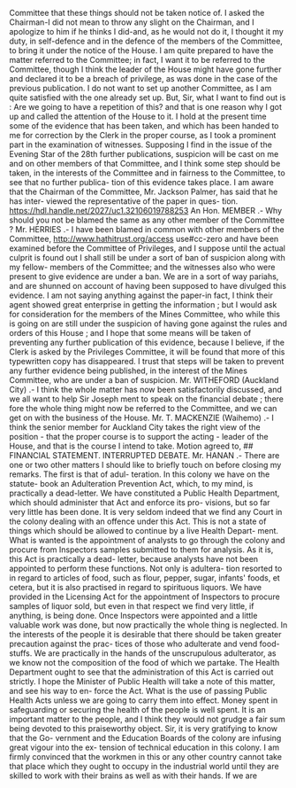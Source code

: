 Committee that these things should not be taken notice of. I asked the Chairman-I did not mean to throw any slight on the Chairman, and I apologize to him if he thinks I did-and, as he would not do it, I thought it my duty, in self-defence and in the defence of the members of the Committee, to bring it under the notice of the House. I am quite prepared to have the matter referred to the Committee; in fact, I want it to be referred to the Committee, though I think the leader of the House might have gone further and declared it to be a breach of privilege, as was done in the case of the previous publication. I do not want to set up another Committee, as I am quite satisfied with the one already set up. But, Sir, what I want to find out is : Are we going to have a repetition of this? and that is one reason why I got up and called the attention of the House to it. I hold at the present time some of the evidence that has been taken, and which has been handed to me for correction by the Clerk in the proper course, as I took a prominent part in the examination of witnesses. Supposing I find in the issue of the Evening Star of the 28th further publications, suspicion will be cast on me and on other members of that Committee, and I think some step should be taken, in the interests of the Committee and in fairness to the Committee, to see that no further publica- tion of this evidence takes place. I am aware that the Chairman of the Committee, Mr. Jackson Palmer, has said that he has inter- viewed the representative of the paper in ques- tion. https://hdl.handle.net/2027/uc1.32106019788253 An Hon. MEMBER .- Why should you not be blamed the same as any other member of the Committee ? Mr. HERRIES .- I have been blamed in common with other members of the Committee, http://www.hathitrust.org/access use#cc-zero and have been examined before the Committee of Privileges, and I suppose until the actual culprit is found out I shall still be under a sort of ban of suspicion along with my fellow- members of the Committee; and the witnesses also who were present to give evidence are under a ban. We are in a sort of way pariahs, and are shunned on account of having been supposed to have divulged this evidence. I am not saying anything against the paper-in fact, I think their agent showed great enterprise in getting the information ; but I would ask for consideration for the members of the Mines Committee, who while this is going on are still under the suspicion of having gone against the rules and orders of this House ; and I hope that some means will be taken of preventing any further publication of this evidence, because I believe, if the Clerk is asked by the Privileges Committee, it will be found that more of this typewritten copy has disappeared. I trust that steps will be taken to prevent any further evidence being published, in the interest of the Mines Committee, who are under a ban of suspicion. Mr. WITHEFORD (Auckland City) .- I think the whole matter has now been satisfactorily discussed, and we all want to help Sir Joseph ment to speak on the financial debate ; there fore the whole thing might now be referred to the Committee, and we can get on with the business of the House. Mr. T. MACKENZIE (Waihemo) .- I think the senior member for Auckland City takes the right view of the position - that the proper course is to support the acting - leader of the House, and that is the course I intend to take. Motion agreed to, ## FINANCIAL STATEMENT. INTERRUPTED DEBATE. Mr. HANAN .- There are one or two other matters I should like to briefly touch on before closing my remarks. The first is that of adul- teration. In this colony we have on the statute- book an Adulteration Prevention Act, which, to my mind, is practically a dead-letter. We have constituted a Public Health Department, which should administer that Act and enforce its pro- visions, but so far very little has been done. It is very seldom indeed that we find any Court in the colony dealing with an offence under this Act. This is not a state of things which should be allowed to continue by a live Health Depart- ment. What is wanted is the appointment of analysts to go through the colony and procure from Inspectors samples submitted to them for analysis. As it is, this Act is practically a dead- letter, because analysts have not been appointed to perform these functions. Not only is adultera- tion resorted to in regard to articles of food, such as flour, pepper, sugar, infants' foods, et cetera, but it is also practised in regard to spirituous liquors. We have provided in the Licensing Act for the appointment of Inspectors to procure samples of liquor sold, but even in that respect we find very little, if anything, is being done. Once Inspectors were appointed and a little valuable work was done, but now practically the whole thing is neglected. In the interests of the people it is desirable that there should be taken greater precaution against the prac- tices of those who adulterate and vend food- stuffs. We are practically in the hands of the unscrupulous adulterator, as we know not the composition of the food of which we partake. The Health Department ought to see that the administration of this Act is carried out strictly. I hope the Minister of Public Health will take a note of this matter, and see his way to en- force the Act. What is the use of passing Public Health Acts unless we are going to carry them into effect. Money spent in safeguarding or securing the health of the people is well spent. It is an important matter to the people, and I think they would not grudge a fair sum being devoted to this praiseworthy object. Sir, it is very gratifying to know that the Go- vernment and the Education Boards of the colony are infusing great vigour into the ex- tension of technical education in this colony. I am firmly convinced that the workmen in this or any other country cannot take that place which they ought to occupy in the industrial world until they are skilled to work with their brains as well as with their hands. If we are 
